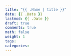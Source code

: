 ```yaml
---
title: "{{ .Name | title }}"
date: {{ .Date }}
lastmod: {{ .Date }}
draft: true
comments: true
math: false
weight: 1
tags:
categories:
---
```


